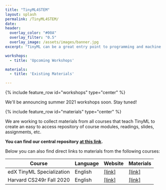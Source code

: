 ```yaml
---
title: "TinyML4STEM"
layout: splash
permalink: /TinyML4STEM/
date: 
header:
  overlay_color: "#00A"
  overlay_filter: "0.5"
  overlay_image: /assets/images/banner.jpg
excerpt: "TinyML can be a great entry point to programming and machine learning for K-12 students. Take a look at our existing course modules and teacher training materials and help join the community effort to develop and improve upon those materials. Together we can get TinyML education into the K-12 classroom."

workshops: 
  - title: 'Upcoming Workshops'

materials: 
  - title: 'Existing Materials'

---
```


{% include feature_row id="workshops" type="center" %}

We'll be announcing summer 2021 workshops soon. Stay tuned!

{% include feature_row id="materials" type="center" %}

We are working to collect materials from all courses that teach TinyML to create an easy to access repository of course modules, readings, slides, assignments, etc. 

**You can find our central repository [at this link](https://github.com/tinyMLx/courseware).**

Below you can also find direct links to materials from the following courses:

| Course | Language | Website | Materials |
| -- | -- | -- | -- |
| edX TinyML Specialization | English | [[link]](https://www.edx.org/professional-certificate/harvardx-tiny-machine-learning) | [[link]](https://github.com/tinyMLx/courseware/tree/master/edX) |
| Harvard CS249r Fall 2020  | English | [[link]](https://sites.google.com/g.harvard.edu/tinyml/home) | [[link]](https://github.com/Harvard-CS249R-Fall2020/assignments) |